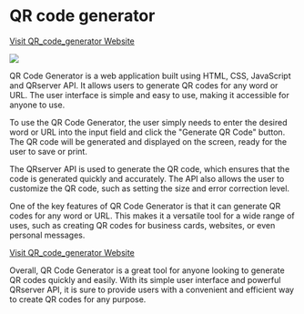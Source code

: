 # QR code generator

[Visit QR_code_generator Website](https://theprabhatraj.github.io/QR_code_generator/)

![](https://github.com/theprabhatraj/QR_code_generator/blob/main/qrgenerator.png)

QR Code Generator is a web application built using HTML, CSS, JavaScript and QRserver API. It allows users to generate QR codes for any word or URL. The user interface is simple and easy to use, making it accessible for anyone to use.

To use the QR Code Generator, the user simply needs to enter the desired word or URL into the input field and click the "Generate QR Code" button. The QR code will be generated and displayed on the screen, ready for the user to save or print.

The QRserver API is used to generate the QR code, which ensures that the code is generated quickly and accurately. The API also allows the user to customize the QR code, such as setting the size and error correction level.

One of the key features of QR Code Generator is that it can generate QR codes for any word or URL. This makes it a versatile tool for a wide range of uses, such as creating QR codes for business cards, websites, or even personal messages.

[Visit QR_code_generator Website](https://theprabhatraj.github.io/QR_code_generator/)

Overall, QR Code Generator is a great tool for anyone looking to generate QR codes quickly and easily. With its simple user interface and powerful QRserver API, it is sure to provide users with a convenient and efficient way to create QR codes for any purpose.
